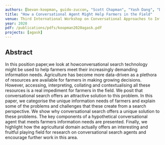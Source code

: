```yaml
---
authors: [bevan-koopman, guido-zuccon, "Scott Chapman", "Yash Dang", "David Lawrence"]
title: "How a Conversational Agent Might Help Farmers in the Field"
venue: Third International Workshop on Conversational Approaches to Information Retrieval (CAIR'20) Full-day Workshop at CHIIR 2020
year: 2020
pdf: /publications/pdfs/koopman2020agask.pdf
projects: [agask]
---
```


## Abstract

In this position paper,we look at howconversational search technology might be used to help farmers meet their increasingly demanding information needs. Agriculture has become more data-driven as a plethora of resources are available for farmers in making growing decisions. However, accessing, interpreting, collating and contextualising all these resources is a real impediment for farmers in the field. We posit that conversational search offers an attractive solution to this problem. In this paper, we categorise the unique information needs of farmers and explain some of the problems and challenges that these create from a search perspective. We show why conversational search offers a unique solution to these problems. The key components of a hypothetical conversational agent that meets farmers information needs are presented. Finally, we highlight how the agricultural domain actually offers an interesting and fruitful playing field for research on conversational search agents and encourage further work in this area.
